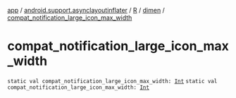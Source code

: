 [app](../../../index.md) / [android.support.asynclayoutinflater](../../index.md) / [R](../index.md) / [dimen](index.md) / [compat_notification_large_icon_max_width](./compat_notification_large_icon_max_width.md)

# compat_notification_large_icon_max_width

`static val compat_notification_large_icon_max_width: `[`Int`](https://kotlinlang.org/api/latest/jvm/stdlib/kotlin/-int/index.html)
`static val compat_notification_large_icon_max_width: `[`Int`](https://kotlinlang.org/api/latest/jvm/stdlib/kotlin/-int/index.html)